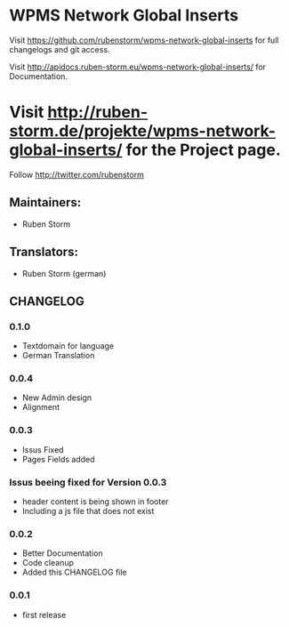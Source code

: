 WPMS Network Global Inserts
===============

Visit https://github.com/rubenstorm/wpms-network-global-inserts for full changelogs and git access.

Visit http://apidocs.ruben-storm.eu/wpms-network-global-inserts/ for Documentation.


Visit http://ruben-storm.de/projekte/wpms-network-global-inserts/ for the Project page.
=======



Follow http://twitter.com/rubenstorm 

Maintainers:
------------
* Ruben Storm


Translators:
------------
* Ruben Storm (german)


CHANGELOG
---------

### 0.1.0
* Textdomain for language
* German Translation

### 0.0.4
* New Admin design
* Alignment
 


### 0.0.3
* Issus Fixed 
* Pages Fields added
### Issus beeing fixed for Version 0.0.3
* header content is being shown in footer
* Including a js file that does not exist

### 0.0.2
* Better Documentation
* Code cleanup
* Added this CHANGELOG file

### 0.0.1
* first release
